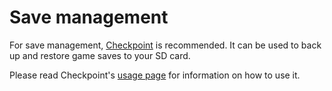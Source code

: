 # Save management

For save management, [Checkpoint](https://github.com/flagbrew/checkpoint/releases) is recommended. It can be used to back up and restore game saves to your SD card. 

Please read Checkpoint's [usage page](https://github.com/FlagBrew/Checkpoint#usage) for information on how to use it.